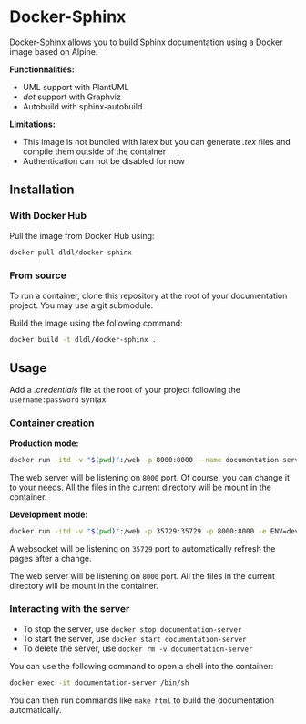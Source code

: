 # Docker-Sphinx

Docker-Sphinx allows you to build Sphinx documentation using a Docker
image based on Alpine.

**Functionnalities:**

- UML support with PlantUML
- *dot* support with Graphviz
- Autobuild with sphinx-autobuild

**Limitations:**

- This image is not bundled with latex but you can generate *.tex* files and compile
  them outside of the container
- Authentication can not be disabled for now

## Installation

### With Docker Hub

Pull the image from Docker Hub using:

```sh
docker pull dldl/docker-sphinx
```

### From source

To run a container, clone this repository at the root of your documentation project.
You may use a git submodule.

Build the image using the following command:

```sh
docker build -t dldl/docker-sphinx .
```

## Usage

Add a *.credentials* file at the root of your project following the
`username:password` syntax.

### Container creation

**Production mode:**

```sh
docker run -itd -v "$(pwd)":/web -p 8000:8000 --name documentation-server dldl/docker-sphinx
```

The web server will be listening on `8000` port. Of course, you can change it to your
needs. All the files in the current directory will be mount in the container.

**Development mode:**

```sh
docker run -itd -v "$(pwd)":/web -p 35729:35729 -p 8000:8000 -e ENV=dev --name documentation-server dldl/docker-sphinx
```

A websocket will be listening on `35729` port to automatically refresh the pages
after a change.

The web server will be listening on `8000` port. All the files in the current
directory will be mount in the container.

### Interacting with the server

- To stop the server, use `docker stop documentation-server`
- To start the server, use `docker start documentation-server`
- To delete the server, use `docker rm -v documentation-server`

You can use the following command to open a shell into the container:

```sh
docker exec -it documentation-server /bin/sh
```

You can then run commands like `make html` to build the documentation automatically.
